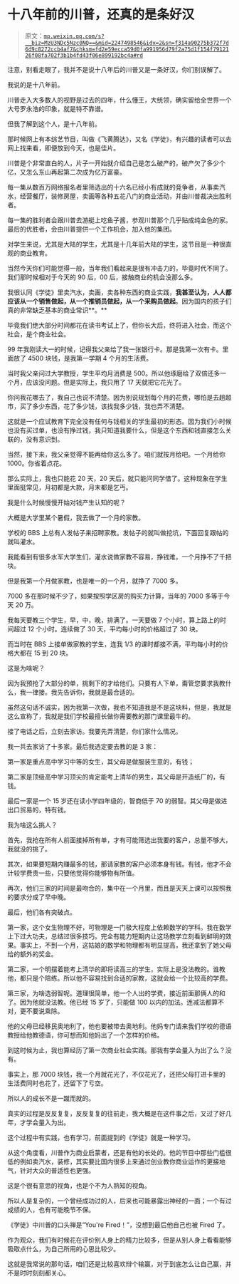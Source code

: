 # 十八年前的川普，还真的是条好汉

> 原文：[`mp.weixin.qq.com/s?__biz=MzU3NDc5Nzc0NQ==&mid=2247498546&idx=2&sn=f314a90275b372f7d6d9c8272ccb4af7&chksm=fd2e59ecca59d0fa991956d79f2a75d1f154f7912126f08fa702f3b1b4fd43f06e899192bc4a#rd`](http://mp.weixin.qq.com/s?__biz=MzU3NDc5Nzc0NQ==&mid=2247498546&idx=2&sn=f314a90275b372f7d6d9c8272ccb4af7&chksm=fd2e59ecca59d0fa991956d79f2a75d1f154f7912126f08fa702f3b1b4fd43f06e899192bc4a#rd)

注意，别看走眼了，我并不是说十八年后的川普又是一条好汉，你们别误解了。

我说的是十八年前。

川普走入大多数人的视野是过去的四年，什么懂王，大统领，确实留给全世界一个大号罗永浩的印象，就是特不靠谱。

但我了解到这个人，是十八年前。

那时候网上有本综艺节目，叫做《飞黄腾达》，又名《学徒》，有兴趣的读者可以去网上找来看，即便放到今天，也是佳片。

川普是个非常直白的人，片子一开始就介绍自己是怎么破产的，破产欠了多少个亿，又怎么东山再起第二次成为亿万富豪。

每一集从数百万网络报名者里筛选出的十六名已经小有成就的竞争者，从事卖汽水，经营餐厅，装修房屋，卖画等各种五花八门的商业活动，并由川普裁决出胜利者。

每一集的胜利者会跟川普去游艇上吃鱼子酱，参观川普那个几乎贴成纯金色的家。最后的优胜者，会由川普提供一个工作机会，加入他的集团。

对学生来说，尤其是大陆的学生，尤其是十几年前大陆的学生，这节目是一种很直观的商业教育。

当然今天你们可能觉得一般，当年我们看起来是很有冲击力的，毕竟时代不同了。我们那时候相对于今天的 90 后，00 后，接触商业的机会没那么多。

我很认同《学徒》里卖汽水，卖画，卖各种东西的商业实践，**我甚至认为，人人都应该从一个销售做起，从一个推销员做起，从一个采购员做起**。因为国内的孩子们真的非常缺乏基本的商业常识**。**

毕竟我们绝大部分时间都花在读书考试上了，但你长大后，终将进入社会，而这个社会，是个商业社会。

99 年我刚读大一的时候，记得我父亲给了我一张银行卡。那是我第一次有卡。里面放了 4500 块钱，是我第一学期 4 个月的生活费。

当时我父亲问过大学教授，学生平均月消费是 500。所以他琢磨给了双倍还多一个月，应该没问题。但是实际上，我只用了 17 天就把它花光了。

你问我花哪去了，我自己也说不清楚。因为别说规划每个月的花费，哪怕是去趟超市，买了多少东西，花了多少钱，该找我多少钱，我也弄不清楚。

这就是一个应试教育下完全没有任何与钱相关的学生最初的形态。因为我们小时候也没有买过单，也没有挣过钱，我只知道我要什么，但是这个东西和钱直接怎么关联的，没有意识到。

当然，接下来，我父亲觉得不能再给你这么多了。咱们就按月给吧。一个月给你 1000。你省着点花。

那么实际上，我也只能花 20 天，20 天后，就只能问同学借了。这种现象在学生里面挺常见，月初都是大款，月末都是乞丐。

我是什么时候慢慢开始对钱产生认知的呢？

大概是大学里某个暑假，我去做了一个月的家教。

学校的 BBS 上总有人发帖子来招聘家教。发帖子的就叫做挖坑，下面回复跟帖的就叫灌水。

我能看到有很多水军大学生们，灌水说做家教不容易，挣钱难，一个月挣不了千把块。

但是我第一个月做家教，也是唯一的一个月，就挣了 7000 多。

7000 多在那时候不少了，如果按照学区房的购买力计算，当年的 7000 多等于今天 20 万。

我每天要教三个学生，早，中，晚，排满了。一天要做 7 个小时，算上路上的时间超过 12 个小时。连续做了 30 天，平均每小时的价格超过了 30 块。

而当时在 BBS 上接单做家教的学生，连我 1/3 的课时都接不满，平均每小时的价格大都在 15 到 20 块。

这是为啥呢？

因为我预抢了大部分的单，挑剩下的才给他们。只要有人下单，甭管您要求我教什么，我一律接。我先告诉你，我就是最合适的。

虽然这句话不诚实，因为我第一次做，我也不知道我是不是这块料，但是，我就是这么宣称了，我就是我们学校最擅长做你需要教的那门课里最牛的。

接了电话之后，立刻去家访。我要先弄清楚，你们家什么情况。

我一共去家访了十多家。最后我选定要去教的是 3 家：

第一家是重点高中学习中等的女生，其父母是做服装生意的，有钱；

第二家是顶级高中学习顶尖的肯定能考上清华的男生，其父母是开造纸厂的，有钱。

最后一家是一个 15 岁还在读小学四年级的，智商低于 70 的弱智。其父母是做进出口贸易的，特有钱。

我为啥这么挑人？

首先，我抢在所有人前面接掉所有单，才有可能筛选出我要的客户，总量不够大，我就没的挑了。

其次，如果要短期内赚最多的钱，那请家教的客户必须本身有钱。有钱，他才不会计较学费贵一些，只要他觉得你能够物有所值。

再次，他们三家的时间是最吻合的，集中在一个月里，而且是天天上课可以按照我的要求分成了早中晚。

最后，他们各有突破点。

第一家，这个女生物理不好，可物理是一门极大程度上依赖数学的学科。我在数学上下过大功夫，总结过很多技巧。完全有能力短期内让这场教学立刻看到鲜明的效果。事实上，不到一个月，这姑娘的数学和物理都有明显提高，我还拿到了她父母给的额外的奖金。

第二家，一个明摆着能考上清华的即将读高三的学生，实际上是没法教的。谁教他，都只是个陪练。所以他不容易找到合适的家教，这就会给一个比较高的学费。

第三家，为啥选弱智呢。道理很简单，他一个人出的学费，接近前面那俩人的和了。因为他就没法教。他已经 15 岁了，只能做 100 以内的加法。连减法都算不对，更不要说乘除。

他的父母已经移民奥地利了，他也要被带去奥地利。他妈专门请来我们学校的德语教授给他教德语，你可想而知他妈出了一个怎样的价格。

到这时候为止，我也算经历了第一次商业社会实践。那我有学会量入为出了么？没有。

事实上，那 7000 块钱，我一个月就花光了，不仅花光了，还把父母打进卡里的生活费同时也花了，还留下了亏空。

所以人的成长不是一蹴而就的。

真实的过程是反反复复，反反复复的往前走，我大概是在这件事之后，又过了好几年，才学会量入为出。

这个过程中有实践，也有学习，前面提到的《学徒》就是一种学习。

从这个角度看，川普作为商业启蒙者，还是有他的长处的。他的节目中那些门槛很低的例如卖汽水，装修，其实要比国内很多上来通过创业教你商业运作的更接地气，针对大众的普适性也更强。

这是个很有意思的视角，也是个不为人熟知的视角。

所以人是复杂的，一个曾经成功过的人，后来也可能暴露出神经的一面；一个有过成绩的人，也有可能晚节不保。

《学徒》中川普的口头禅是“You're Fired！”，没想到最后他自己也被 Fired 了。

作为观众，我们有时候花在评价别人身上的精力比较多，但是从别人身上看看能够吸取点什么，为自己所用的心思比较少。

这就是我常说的那句话，咱们还是比较喜欢辩个输赢，对于到底怎么让自己赢，并不是时时刻刻都关心。